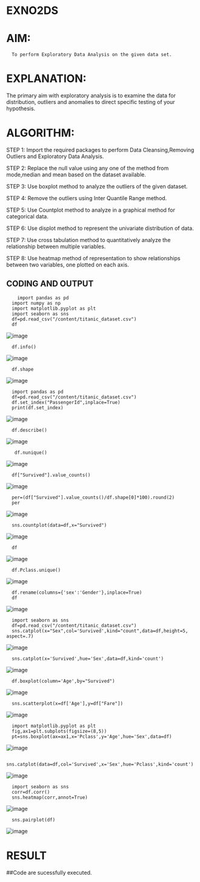 # EXNO2DS
# AIM:
      To perform Exploratory Data Analysis on the given data set.
      
# EXPLANATION:
  The primary aim with exploratory analysis is to examine the data for distribution, outliers and anomalies to direct specific testing of your hypothesis.
  
# ALGORITHM:
STEP 1: Import the required packages to perform Data Cleansing,Removing Outliers and Exploratory Data Analysis.

STEP 2: Replace the null value using any one of the method from mode,median and mean based on the dataset available.

STEP 3: Use boxplot method to analyze the outliers of the given dataset.

STEP 4: Remove the outliers using Inter Quantile Range method.

STEP 5: Use Countplot method to analyze in a graphical method for categorical data.

STEP 6: Use displot method to represent the univariate distribution of data.

STEP 7: Use cross tabulation method to quantitatively analyze the relationship between multiple variables.

STEP 8: Use heatmap method of representation to show relationships between two variables, one plotted on each axis.

## CODING AND OUTPUT
        import pandas as pd
      import numpy as np
      import matplotlib.pyplot as plt
      import seaborn as sns
      df=pd.read_csv("/content/titanic_dataset.csv")
      df
![image](https://github.com/user-attachments/assets/0a42d89f-fd3e-44e6-a3e0-05663ded9341)

      df.info()
![image](https://github.com/user-attachments/assets/a069b769-b200-42b0-bb10-76c56f701c19)
      
      df.shape
![image](https://github.com/user-attachments/assets/b1e4950c-272f-4a85-afde-57777dd8913c)

      import pandas as pd
      df=pd.read_csv("/content/titanic_dataset.csv")
      df.set_index("PassengerId",inplace=True)
      print(df.set_index)
![image](https://github.com/user-attachments/assets/f84b2b61-f32f-4cc8-9e55-a7cab89eed69)

      df.describe()
![image](https://github.com/user-attachments/assets/b720b795-abcb-49a5-bbdb-72fa13a6fdab)

       df.nunique()
![image](https://github.com/user-attachments/assets/c0be2135-8dec-4baf-8b64-b27187ca6297)

      df["Survived"].value_counts()
![image](https://github.com/user-attachments/assets/7b3d242a-d4fb-4f64-8197-1dbd247073d7)

      per=(df["Survived"].value_counts()/df.shape[0]*100).round(2)
      per
![image](https://github.com/user-attachments/assets/93eb2faa-5e15-4242-8815-d6f19077339e)

      sns.countplot(data=df,x="Survived")
![image](https://github.com/user-attachments/assets/b3c33c60-893a-442a-9ce1-81fc6af82422)

      df
![image](https://github.com/user-attachments/assets/f5f2051d-2fae-456d-b7bc-bc6fd8d01c09)
      
      df.Pclass.unique()
![image](https://github.com/user-attachments/assets/93a484ee-91b4-4565-b594-26895a3b1f14)

      df.rename(columns={'sex':'Gender'},inplace=True)
      df
![image](https://github.com/user-attachments/assets/ae91d6cf-a90b-42ba-b9e5-54b884be7a8a)

      import seaborn as sns
      df=pd.read_csv("/content/titanic_dataset.csv")
      sns.catplot(x="Sex",col='Survived',kind="count",data=df,height=5, aspect=.7)
![image](https://github.com/user-attachments/assets/322ef2af-5abb-4b9b-9090-431bf50390a9)

      sns.catplot(x='Survived',hue='Sex',data=df,kind='count')
![image](https://github.com/user-attachments/assets/7fae8e69-b29c-4d21-8bbc-98fb6fff0775)

      df.boxplot(column='Age',by="Survived")
![image](https://github.com/user-attachments/assets/750b686c-cfc1-4de2-b99b-d5fad980a7f8)

      sns.scatterplot(x=df['Age'],y=df["Fare"])
![image](https://github.com/user-attachments/assets/da8fe05c-91b8-4dc9-a5e9-1d0ef4bdd1af)
      
      import matplotlib.pyplot as plt
      fig,ax1=plt.subplots(figsize=(8,5))
      pt=sns.boxplot(ax=ax1,x='Pclass',y='Age',hue='Sex',data=df)
![image](https://github.com/user-attachments/assets/de7fc30d-899f-4b10-bd5d-f3b0237b255c)

      sns.catplot(data=df,col='Survived',x='Sex',hue='Pclass',kind='count')
![image](https://github.com/user-attachments/assets/6b4a938a-0d2c-4508-ad1f-dd4fbe7df56c)

      import seaborn as sns
      corr=df.corr()
      sns.heatmap(corr,annot=True)
![image](https://github.com/user-attachments/assets/f2c1bfbe-2997-4797-96ff-714951fb603f)
      
      sns.pairplot(df)
![image](https://github.com/user-attachments/assets/a7a13cd5-9b56-433d-a59d-fc046632cfd8)

      
# RESULT
##Code are sucessfully executed.
